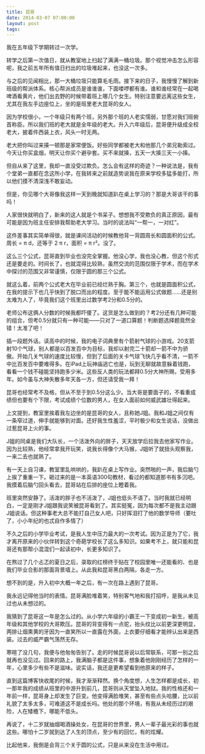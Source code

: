 ```yaml
---
title: 昆哥
date: 2014-03-07 07:00:00
layout: post
tags:
---
```


我在五年级下学期转过一次学。

转学之后第一次值日，就从教室地上扫起了满满一桶垃圾。那个视觉冲击怎么形容呢，我之前五年所有值日扫出的垃圾堆起来，也没这一次多。

与之后的见闻相比，那一大桶垃圾只能算毛毛雨。接下来的日子，我慢慢了解到新班级的帮派体系。核心帮派成员是谁谁谁，下面喽啰都有谁。谁和谁经常在一起喝啤酒看黄片，他们出去野的时候带着班上哪几个女生。特别注意要远离这些女生，尤其在我左手边座位上，坐的是班里老大昆哥的女人。

因为学校很小，一个年级只有两个班，另外那个班的人老实懦弱，甘愿对我们班俯首称臣。所以我们班的老大就是全年级的老大。升入六年级后，昆哥便升级成全校老大，披着件西装上衣，风头一时无两。

老大把你叫过来揍一顿那是家常便饭。好些同学都被老大和他那几个弟兄勒索过。今天让你买盒烟，明天让你买个避孕套。买不来就揍，五天一大揍三天一小揍。

但自从来了这里，我却一直没受过欺负。怎么会有这样的奇迹？一种说法是，我有个堂弟一直都在念这所小学，在我转来之前就造势说我在原来学校多猛多能打，所以他们摸不清深浅不敢妄动。

但是，你见哪个大哥像我这样一天到晚就知道趴在桌上学习的？那是大哥该干的事吗！

人家很快就明白了，新来的这人就是个书呆子。想想我不受欺负的真正原因，最有可能是因为班主任安排我帮助老大学习。当时的说法叫“一帮一，一对红”。

这件差事其实简单得很，就是课间活动的时候教他背一背圆周长和圆面积的公式。周长 = π d，还等于 2 π r，面积 = π r²。没了。

这么三个公式，昆哥直到毕业也没完全掌握。他没心学，我也没心教，但这个形式还是要走的。时间长了，也就混得比较熟，虽然交流的范围仅限于学术，而在学术中探讨的范围又非常谨慎，仅限于圆的那三个公式。

就这么着，前两个公式老大在毕业前已经烂熟于胸。第三个，也就是圆面积公式，在我的提示下也几乎快到了脱口而出的程度。至于能不能运用公式做题……还是别太难为人了，毕竟我们这个班里出过数学考2分和0.5分的。

老师公布这俩人分数的时候我都吓傻了。这货是怎么做到的？考2分还有几种可能的组合，但考0.5分就只有一种可能——只对了一道口算题！判断题选择题竟然全错！太准了吧！

插一段题外话。读高中的时候，我的电子词典里有个箭射气球的小游戏。20支箭射10个气球，别人都是以百发百中为目标，我却以射完二十箭却一箭不中为骄傲。开始几关气球的速度比较慢，但到了后面的关卡气球飞快几乎看不清，一箭不中比百发百中要难得多。在iPad上玩神庙逃亡也是，玩到无聊就故意躲着钱跑，看看一个钱不碰能坚持跑多少米。这些反人类的玩法都拜0.5分大神所赐，受用多年。如今虽与大神失散多年天各一方，但还请受我一拜！

昆哥也经常考不及格，但从不至于到0.5分这么少。当大哥是要面子的，不看重成绩但也要有个下限，考试成绩个位数的男人，在女人面前如何威武雄壮得起来。

上文提到，教室里挨着我左边坐的是昆哥的女人，且称她J姐。我和J姐之间仅有一条窄过道，伸手就能够到对面。还好我生性羞涩，平时极少和女生说话，没做出过惹昆哥上火的事。

J姐的同桌是我们大队长，一个活泼外向的胖子，天天放学后拉我去他家写作业。因为比较熟，他经常拿我开玩笑，说我长得像个大马猴，J姐听了就扭头观察我，一来二去也就熟了。

有一天上自习课，教室里乱哄哄的，我趴在桌上写作业。突然啪的一声，我后脑勺上挨了重重一下。砸过来的是一本英语300句教材，看过的都知道那书有多沉吧。我摸着后脑勺回头看去，昆哥站在后排的座位上瞪着我。

班里突然安静了。活泼的胖子也不活泼了，J姐也低头不语了。当时我就已经明白，一定是刚才J姐跟我说笑被昆哥看到了。其实挺冤，因为每次都不是我主动跟J姐说话。但这种事老大总不能打自己女人吧，只好挥泪打了他的数学导师（要吐了，小小年纪的也忒自作多情了）

不久之后的小学毕业考试，是我人生中压力最大的一次考试。因为正是为了它，我才离开原来的小伙伴转到这个奇葩学校长了这么多知识。如果考不上，就只能和昆哥还有那帮小混混们一起读初中，长更多知识了。

在熬过了几个忐忑的夏日之后，录取的红榜终于贴在了校园里唯一还能看的、也是我们毕业合影的那面背景墙上。从此我和昆哥黑白两隔，各走一方。

想不到的是，升入初中大概一年之后，有一次在路上遇到了昆哥。

我永远记得他当时的表情。昆哥满脸堆着笑，特别客气地和我打招呼，是我从未见过也从未想过的。

我猜到了昆哥这一年是怎么过的。从小学六年级的小霸王一下变成初一新生，被高年级和其他学校的大哥欺压。昆哥的背变得有一点驼，抬头纹比以前更深更明显，两排让烟熏黄的牙因为一直笑所以一直露在外面，上衣要仔细看才能辨认出来是西装。过去的威严霸气荡然无存。

寒暄了没几句，我便与他匆匆告别了。走的时候昆哥说以后常联系，可那一别之后就再也没见过。回来的路上，我满脑子都是这件事，想象着他刚刚经历了怎样的一年，心里多少有些不是滋味。说实话，我还是更希望看到他原来的样子。

直到这篇博客快收尾的时候，我才渐渐释然。换个角度想，人生怎样都是成长，初一那年我的成绩从班里的中游升到前几，昆哥则从天堂坠入地狱。我的性格还和一年前一样，昆哥身上却发生了巨变。他变得满脸堆笑，甚至有些点头哈腰，比以前礼貌了太多太多，可难道这不是成长吗。他处的那个环境，有我从未经历过的艰险，人在矮檐下，哪能不低头。

再说了，十二岁就抽烟喝酒操处女，在昆哥的世界里，男人一辈子最光彩的事也就这些。哪怕十二岁就到达了人生的顶点，至少有的回忆，有的炫耀。

比起他来，我倒是会背三个关于圆的公式，只是从来没在生活中用过。
